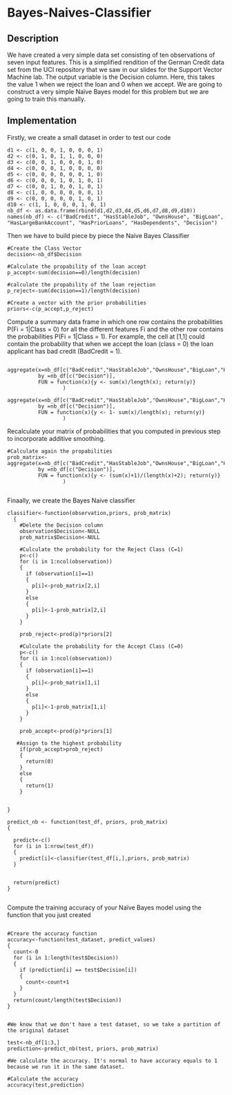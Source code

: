 # Bayes-Naives-Classifier
## Description
We have created a very simple data set consisting of ten observations of seven input features. This is a simplified rendition of the German Credit data set from the UCI repository that we saw in our slides for the Support Vector Machine lab. The output variable is the Decision column. Here, this takes the value 1 when we reject the loan and 0 when we accept. We are going to construct a very simple Naïve Bayes model for this problem but we are going to train this manually.

## Implementation

Firstly, we create a small dataset in order to test our code

```
d1 <- c(1, 0, 0, 1, 0, 0, 0, 1)
d2 <- c(0, 1, 0, 1, 1, 0, 0, 0)
d3 <- c(0, 0, 1, 0, 0, 0, 1, 0)
d4 <- c(0, 0, 0, 1, 0, 0, 0, 0)
d5 <- c(0, 0, 0, 0, 0, 0, 1, 0)
d6 <- c(0, 0, 0, 1, 0, 1, 0, 1)
d7 <- c(0, 0, 1, 0, 0, 1, 0, 1)
d8 <- c(1, 0, 0, 0, 0, 0, 0, 1)
d9 <- c(0, 0, 0, 0, 0, 1, 0, 1)
d10 <- c(1, 1, 0, 0, 0, 1, 0, 1)
nb_df <- as.data.frame(rbind(d1,d2,d3,d4,d5,d6,d7,d8,d9,d10))
names(nb_df) <- c("BadCredit", "HasStableJob", "OwnsHouse", "BigLoan",
"HasLargeBankAccount", "HasPriorLoans", "HasDependents", "Decision")
```
Then we have to build piece by piece the Naive Bayes Classifier

```
#Create the Class Vector
decision<-nb_df$Decision

#Calculate the propability of the loan accept
p_accept<-sum(decision==0)/length(decision)

#calculate the propability of the loan rejection
p_reject<-sum(decision==1)/length(decision)

#Create a vector with the prior probabilities
priors<-c(p_accept,p_reject)

```
Compute a summary data frame in which one row contains the probabilities P(Fi = 1|Class = 0) for all the different features Fi and the
other row contains the probabilities P(Fi = 1|Class = 1). For example, the cell at [1,1] could contain the probability that when we accept the loan (class = 0) the loan applicant has bad credit (BadCredit = 1).

```

aggregate(x=nb_df[c("BadCredit","HasStableJob","OwnsHouse","BigLoan","HasLargeBankAccount","HasPriorLoans","HasDependents")],
          by =nb_df[c("Decision")],
          FUN = function(x){y <- sum(x)/length(x); return(y)}
                  )
                  
aggregate(x=nb_df[c("BadCredit","HasStableJob","OwnsHouse","BigLoan","HasLargeBankAccount","HasPriorLoans","HasDependents")],
          by =nb_df[c("Decision")],
          FUN = function(x){y <- 1- sum(x)/length(x); return(y)}
                  )

```

Recalculate your matrix of probabilities that you computed in previous step to incorporate additive smoothing.

```
#Calculate again the propabilities
prob_matrix<-aggregate(x=nb_df[c("BadCredit","HasStableJob","OwnsHouse","BigLoan","HasLargeBankAccount","HasPriorLoans","HasDependents")],
          by =nb_df[c("Decision")],
          FUN = function(x){y <- (sum(x)+1)/(length(x)+2); return(y)}
                  )


```

Finaally, we create the Bayes Naive classifier

```
classifier<-function(observation,priors, prob_matrix)
  {
    #Delete the Decision column
    observation$Decision<-NULL
    prob_matrix$Decision<-NULL
    
    #Culculate the probability for the Reject Class (C=1)
    p<-c()
    for (i in 1:ncol(observation))
    {
      if (observation[i]==1)
      {
        p[i]<-prob_matrix[2,i]
      }
      else
      {
        p[i]<-1-prob_matrix[2,i]
      }
    } 
    
    prob_reject<-prod(p)*priors[2]
    
    #Culculate the probability for the Accept Class (C=0)
    p<-c()
    for (i in 1:ncol(observation))
    {
      if (observation[i]==1)
      {
        p[i]<-prob_matrix[1,i]
      }
      else
      {
        p[i]<-1-prob_matrix[1,i]
      }
    } 
    
    prob_accept<-prod(p)*priors[1]
   
   #Assign to the highest probability 
    if(prob_accept>prob_reject)
    {
      return(0) 
    }
    else
    {
      return(1)
    }
    
    
}

predict_nb <- function(test_df, priors, prob_matrix) 
{

  predict<-c()
  for (i in 1:nrow(test_df))
  {
    predict[i]<-classifier(test_df[i,],priors, prob_matrix)
  }


  return(predict)
}


```

Compute the training accuracy of your Naïve Bayes model using the function that you just created

```

#Creare the accuracy function
accuracy<-function(test_dataset, predict_values)
{
  count<-0
  for (i in 1:length(test$Decision))
  {
    if (prediction[i] == test$Decision[i])
    {
      count<-count+1
    }
  }
  return(count/length(test$Decision))
}


#We know that we don't have a test dataset, so we take a partition of the original dataset

test<-nb_df[1:3,]
prediction<-predict_nb(test, priors, prob_matrix)

#We calculate the accuracy. It's normal to have accuracy equals to 1 because we run it in the same dataset.

#Calculate the accuracy
accuracy(test,prediction)

```
